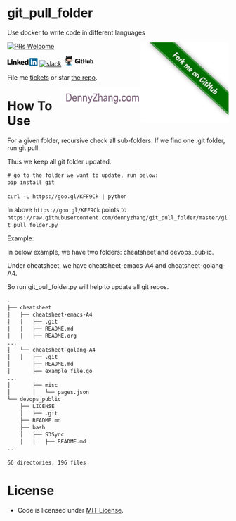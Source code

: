 # git_pull_folder
Use docker to write code in different languages

<a href="https://github.com/DennyZhang?tab=followers"><img align="right" width="200" height="183" src="https://raw.githubusercontent.com/USDevOps/mywechat-slack-group/master/images/fork_github.png" /></a>

[![PRs Welcome](https://img.shields.io/badge/PRs-welcome-brightgreen.svg)](http://makeapullrequest.com)

[![LinkedIn](https://raw.githubusercontent.com/USDevOps/mywechat-slack-group/master/images/linkedin_icon.png)](https://www.linkedin.com/in/dennyzhang001) <a href="https://www.dennyzhang.com/slack" target="_blank" rel="nofollow"><img src="http://slack.dennyzhang.com/badge.svg" alt="slack"/></a> [![Github](https://raw.githubusercontent.com/USDevOps/mywechat-slack-group/master/images/github.png)](https://github.com/DennyZhang)

File me [tickets](https://github.com/DennyZhang/git_pull_folder/issues) or star [the repo](https://github.com/DennyZhang/git_pull_folder).

<a href="https://www.dennyzhang.com"><img align="right" width="185" height="37" src="https://raw.githubusercontent.com/USDevOps/mywechat-slack-group/master/images/dns_small.png"></a>

# How To Use
For a given folder, recursive check all sub-folders. If we find one .git folder, run git pull.

Thus we keep all git folder updated.
```
# go to the folder we want to update, run below:
pip install git

curl -L https://goo.gl/KFF9Ck | python
```

In above `https://goo.gl/KFF9Ck` points to `https://raw.githubusercontent.com/dennyzhang/git_pull_folder/master/git_pull_folder.py`

Example:

In below example, we have two folders: cheatsheet and devops_public.

Under cheatsheet, we have cheatsheet-emacs-A4 and cheatsheet-golang-A4.

So run git_pull_folder.py will help to update all git repos.
```
.
├── cheatsheet
│   ├── cheatsheet-emacs-A4
│   │   ├── .git
│   │   ├── README.md
│   │   ├── README.org
...
│   └── cheatsheet-golang-A4
│   │   ├── .git
│       ├── README.md
│       ├── example_file.go
...
│       ├── misc
│       │   └── pages.json
└── devops_public
    ├── LICENSE
    │   ├── .git    
    ├── README.md
    ├── bash
    │   ├── S3Sync
    │   │   ├── README.md
...

66 directories, 196 files
```
# License
- Code is licensed under [MIT License](https://www.dennyzhang.com/wp-content/mit_license.txt).
